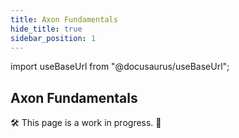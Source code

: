 ```yaml
---
title: Axon Fundamentals
hide_title: true
sidebar_position: 1
---
```


import useBaseUrl from "@docusaurus/useBaseUrl";

## Axon Fundamentals

🛠 This page is a work in progress. 🚧
